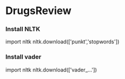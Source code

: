 # DrugsReview

<p>
<h3>Install NLTK</h3>
import nltk
nltk.download(['punkt','stopwords'])
<h3>Install vader</h3>
import nltk
nltk.download(['vader_...'])
</p>
